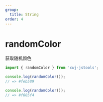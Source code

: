 ```yaml
---
group:
  title: String
order: 4
---
```


# randomColor

获取随机颜色

```jsx | pure
import { randomColor } from 'cwj-jstools';

console.log(randomColor());
// => #feb589

console.log(randomColor());
// => #f605f4
```
